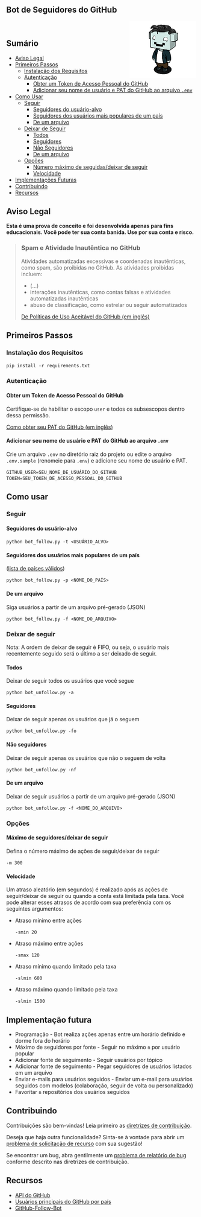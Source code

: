 <h2>Bot de Seguidores do GitHub</h2>&nbsp;<img align="right" width="35%" src="logo.png">

<h2> Sumário</h2>

- [Aviso Legal](#aviso-legal)
- [Primeiros Passos](#primeiros-passos)
	- [Instalação dos Requisitos](#instalação-dos-requisitos)
	- [Autenticação](#autenticação)
		- [Obter um Token de Acesso Pessoal do GitHub](#obter-um-token-de-acesso-pessoal-do-github)
		- [Adicionar seu nome de usuário e PAT do GitHub ao arquivo `.env`](#adicionar-seu-nome-de-usuário-e-pat-do-github-ao-arquivo-env)
- [Como Usar](#como-usar)
	- [Seguir](#seguir)
		- [Seguidores do usuário-alvo](#seguidores-do-usuário-alvo)
		- [Seguidores dos usuários mais populares de um país](#seguidores-dos-usuários-mais-populares-de-um-país)
		- [De um arquivo](#de-um-arquivo)
	- [Deixar de Seguir](#deixar-de-seguir)
		- [Todos](#todos)
		- [Seguidores](#seguidores)
		- [Não Seguidores](#não-seguidores)
		- [De um arquivo](#de-um-arquivo-1)
	- [Opções](#opções)
		- [Número máximo de seguidas/deixar de seguir](#número-máximo-de-seguidasdeixar-de-seguir)
		- [Velocidade](#velocidade)
- [Implementações Futuras](#implementações-futuras)
- [Contribuindo](#contribuindo)
- [Recursos](#recursos)

## Aviso Legal

**Esta é uma prova de conceito e foi desenvolvida apenas para fins educacionais. Você pode ter sua conta banida. Use por sua conta e risco.**

> ### Spam e Atividade Inautêntica no GitHub
>
> Atividades automatizadas excessivas e coordenadas inautênticas, como spam, são proibidas no GitHub. As atividades proibidas incluem:
>
> - (...)
> - interações inautênticas, como contas falsas e atividades automatizadas inautênticas
> - abuso de classificação, como estrelar ou seguir automatizados
>
>[De Políticas de Uso Aceitável do GitHub (em inglês)](https://docs.github.com/en/github/site-policy/github-acceptable-use-policies#4-spam-and-inauthentic-activity-on-github)

## Primeiros Passos

### Instalação dos Requisitos

```
pip install -r requirements.txt
```

### Autenticação

#### Obter um Token de Acesso Pessoal do GitHub

Certifique-se de habilitar o escopo `user` e todos os subsescopos dentro dessa permissão.

[Como obter seu PAT do GitHub (em inglês)](https://help.github.com/en/github/authenticating-to-github/creating-a-personal-access-token-for-the-command-line)

#### Adicionar seu nome de usuário e PAT do GitHub ao arquivo `.env`

Crie um arquivo `.env` no diretório raiz do projeto ou edite o arquivo `.env.sample` (renomeie para `.env`) e adicione seu nome de usuário e PAT.

```
GITHUB_USER=SEU_NOME_DE_USUÁRIO_DO_GITHUB
TOKEN=SEU_TOKEN_DE_ACESSO_PESSOAL_DO_GITHUB
```

## Como usar

### Seguir

#### Seguidores do usuário-alvo

```
python bot_follow.py -t <USUÁRIO_ALVO>
```

#### Seguidores dos usuários mais populares de um país

([lista de países válidos](https://github.com/gayanvoice/top-github-users#readme))

```
python bot_follow.py -p <NOME_DO_PAÍS>
```

#### De um arquivo

Siga usuários a partir de um arquivo pré-gerado (JSON)

```
python bot_follow.py -f <NOME_DO_ARQUIVO>
```

### Deixar de seguir

Nota: A ordem de deixar de seguir é FIFO, ou seja, o usuário mais recentemente seguido será o último a ser deixado de seguir.

#### Todos

Deixar de seguir todos os usuários que você segue

```
python bot_unfollow.py -a
```

#### Seguidores

Deixar de seguir apenas os usuários que já o seguem

```
python bot_unfollow.py -fo
```

#### Não seguidores

Deixar de seguir apenas os usuários que não o seguem de volta

```
python bot_unfollow.py -nf
```

#### De um arquivo

Deixar de seguir usuários a partir de um arquivo pré-gerado (JSON)

```
python bot_unfollow.py -f <NOME_DO_ARQUIVO>
```

### Opções

#### Máximo de seguidores/deixar de seguir

Defina o número máximo de ações de seguir/deixar de seguir

```
-m 300
```

#### Velocidade

Um atraso aleatório (em segundos) é realizado após as ações de seguir/deixar de seguir ou quando a conta está limitada pela taxa.
Você pode alterar esses atrasos de acordo com sua preferência com os seguintes argumentos:

- Atraso mínimo entre ações
  ```
  -smin 20
  ```
- Atraso máximo entre ações
  ```
  -smax 120
  ```
- Atraso mínimo quando limitado pela taxa
  ```
  -slmin 600
  ```
- Atraso máximo quando limitado pela taxa
  ```
  -slmin 1500
  ```

## Implementação futura

- Programação - Bot realiza ações apenas entre um horário definido e dorme fora do horário
- Máximo de seguidores por fonte - Seguir no máximo `n` por usuário popular
- Adicionar fonte de seguimento - Seguir usuários por tópico
- Adicionar fonte de seguimento - Pegar seguidores de usuários listados em um arquivo
- Enviar e-mails para usuários seguidos - Enviar um e-mail para usuários seguidos com modelos (colaboração, seguir de volta ou personalizado)
- Favoritar `n` repositórios dos usuários seguidos

## Contribuindo

Contribuições são bem-vindas! Leia primeiro as [diretrizes de contribuição](https://github.com/Correia-jpv/.github/blob/main/CONTRIBUTING.md#contributing).

Deseja que haja outra funcionalidade? Sinta-se à vontade para abrir um [problema de solicitação de recurso](/../../issues/new?assignees=Correia-jpv&labels=enhancement&template=feature-request.md&title=%5BREQUEST%5D) com sua sugestão!

Se encontrar um bug, abra gentilmente um [problema de relatório de bug](/../../issues/new?assignees=Correia-jpv&labels=bug&template=bug_report.md&title=%5BBUG%5D) conforme descrito nas diretrizes de contribuição.

## Recursos

- [API do GitHub](https://docs.github.com/en/rest)
- [Usuários principais do GitHub por país](https://github.com/gayanvoice/top-github-users)
- [GitHub-Follow-Bot](https://github.com/TheDarkAssassins/Github-Follow-Bot)